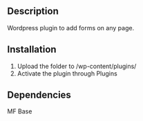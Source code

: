 ## Description
Wordpress plugin to add forms on any page.

## Installation
1. Upload the folder to /wp-content/plugins/
2. Activate the plugin through Plugins

## Dependencies
MF Base